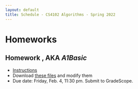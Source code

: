 ```yaml
---
layout: default
title: Schedule - CS4102 Algorithms - Spring 2022 
---
```


# Homeworks

## Homework , AKA _A1Basic_

* [Instructions](../unita/basic/latex/cs4102_A1basic.pdf)
* Download [these files](../unita/basic/latex/cs4102_A1basic.zip) and modify them
* Due date: Friday, Feb. 4, 11:30 pm.  Submit to GradeScope.

